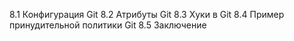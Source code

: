8.1 Конфигурация Git
8.2 Атрибуты Git
8.3 Хуки в Git
8.4 Пример принудительной политики Git
8.5 Заключение